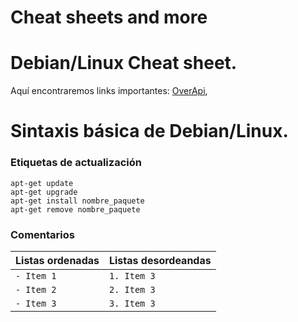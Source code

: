 # Cheat sheets and more 

# Debian/Linux Cheat sheet.

Aquí encontraremos links importantes: [OverApi](https://overapi.com/linux), <br>

# Sintaxis básica de Debian/Linux.

### Etiquetas de actualización
```linux
apt-get update
apt-get upgrade
apt-get install nombre_paquete
apt-get remove nombre_paquete
```
### Comentarios

| Listas ordenadas | Listas desordeandas |
|------------------|---------------------|
| ```- Item 1```   | ```1. Item 3```      |
| ```- Item 2```   | ```2. Item 3```      |
| ```- Item 3```   | ```3. Item 3```      |